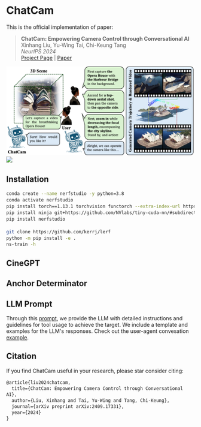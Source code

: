 # ChatCam
This is the official implementation of paper:

> **ChatCam: Empowering Camera Control through Conversational AI**    
> Xinhang Liu, Yu-Wing Tai, Chi-Keung Tang   
> *NeurIPS 2024*    
> [Project Page](https://xinhangliu.com/chatcam) | [Paper](https://arxiv.org/abs/2409.17331)

<div>
<img src="imgs/teaser.png"/>
<img src="imgs/result.gif"/>
</div>


## Installation
```bash
conda create --name nerfstudio -y python=3.8
conda activate nerfstudio
pip install torch==1.13.1 torchvision functorch --extra-index-url https://download.pytorch.org/whl/cu117
pip install ninja git+https://github.com/NVlabs/tiny-cuda-nn/#subdirectory=bindings/torch
pip install nerfstudio

git clone https://github.com/kerrj/lerf
python -m pip install -e .
ns-train -h
```

## CineGPT

## Anchor Determinator

## LLM Prompt
Through this [prompt](LLM_prompt/basic_prompt), we provide the LLM with detailed instructions and guidelines for tool usage to achieve the target. We include a template and examples for the LLM's responses. Check out the user-agent convesation [example](LLM_prompt/chat_example.md).


## Citation
If you find ChatCam useful in your research, please star consider citing:
```
@article{liu2024chatcam,
  title={ChatCam: Empowering Camera Control through Conversational AI},
  author={Liu, Xinhang and Tai, Yu-Wing and Tang, Chi-Keung},
  journal={arXiv preprint arXiv:2409.17331},
  year={2024}
}
```
